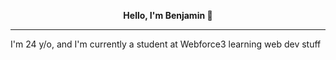 <p align="center">
  <strong>Hello, I'm Benjamin 👋</strong>
</p>

<hr>

<p>I'm 24 y/o, and I'm currently a student at Webforce3 learning web dev stuff</p>


